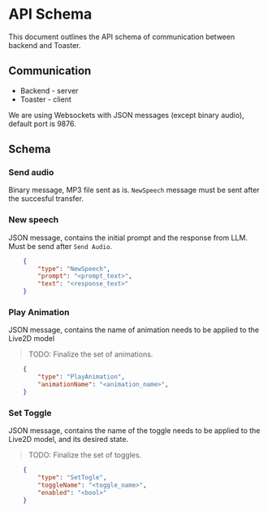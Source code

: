 # API Schema

This document outlines the API schema of communication between backend and Toaster.

## Communication

- Backend - server
- Toaster - client

We are using Websockets with JSON messages (except binary audio), default port is 9876.

## Schema

### Send audio

Binary message, MP3 file sent as is. `NewSpeech` message must be sent after the succesful transfer.

### New speech

JSON message, contains the initial prompt and the response from LLM. Must be send after `Send Audio`.

```json
    {
        "type": "NewSpeech",
        "prompt": "<prompt_text>",
        "text": "<response_text>"
    }
```

### Play Animation

JSON message, contains the name of animation needs to be applied to the Live2D model

> TODO: Finalize the set of animations.

```json
    {
        "type": "PlayAnimation",
        "animationName": "<animation_name>",
    }
```

### Set Toggle

JSON message, contains the name of the toggle needs to be applied to the Live2D model, and its desired state.

> TODO: Finalize the set of toggles.

```json
    {
        "type": "SetTogle",
        "toggleName": "<toggle_name>",
        "enabled": "<bool>"
    }
```
